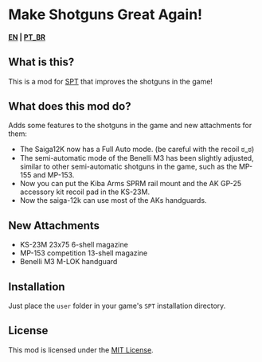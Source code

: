 # Make Shotguns Great Again!

#### [EN](README.md) | [PT_BR](README_BR.md)

## What is this?

This is a mod for [SPT](https://www.sp-tarkov.com "The main goal of the project is to provide a separate offline single-player experience with ready-to-use progression for the official BSG client. Now you can play Escape From Tarkov while waiting for their servers to come back online, while you're disconnected from the Internet, or if you need to take a break from cheaters.") that improves the shotguns in the game!

## What does this mod do?

Adds some features to the shotguns in the game and new attachments for them:

- The Saiga12K now has a Full Auto mode. (be careful with the recoil ಠ_ಠ)
- The semi-automatic mode of the Benelli M3 has been slightly adjusted, similar to other semi-automatic shotguns in the game, such as the MP-155 and MP-153.
- Now you can put the Kiba Arms SPRM rail mount and the AK GP-25 accessory kit recoil pad
in the KS-23M.
- Now the saiga-12k can use most of the AKs handguards.

## New Attachments

- KS-23M 23x75 6-shell magazine
- MP-153 competition 13-shell magazine
- Benelli M3 M-LOK handguard

## Installation

Just place the `user` folder in your game's `SPT` installation directory.

## License

This mod is licensed under the [MIT License](LICENSE).
